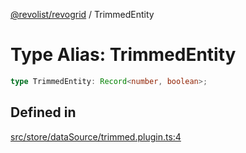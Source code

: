 [@revolist/revogrid](README.md) / TrimmedEntity

# Type Alias: TrimmedEntity

```ts
type TrimmedEntity: Record<number, boolean>;
```

## Defined in

[src/store/dataSource/trimmed.plugin.ts:4](https://github.com/revolist/revogrid/blob/0787a2552cf5bbb21cb9aa4dbfa802d1d65b108b/src/store/dataSource/trimmed.plugin.ts#L4)
